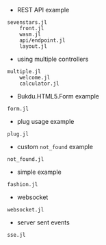 * REST API example
```
sevenstars.jl
    front.jl
    wasm.jl
    api/endpoint.jl
    layout.jl
```


* using multiple controllers
```
multiple.jl
    welcome.jl
    calculator.jl
```


* Bukdu.HTML5.Form example
```
form.jl
```


* plug usage example
```
plug.jl
```


* custom `not_found` example
```
not_found.jl
```


* simple example
```
fashion.jl
```


*  websocket
```
websocket.jl
```


* server sent events
```
sse.jl
```
